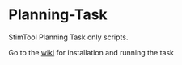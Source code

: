 # Planning-Task
StimTool Planning Task only scripts.

Go to the [wiki]( https://github.com/laureate-institute-for-brain-research/Planning-Task/wiki) for installation and running the task